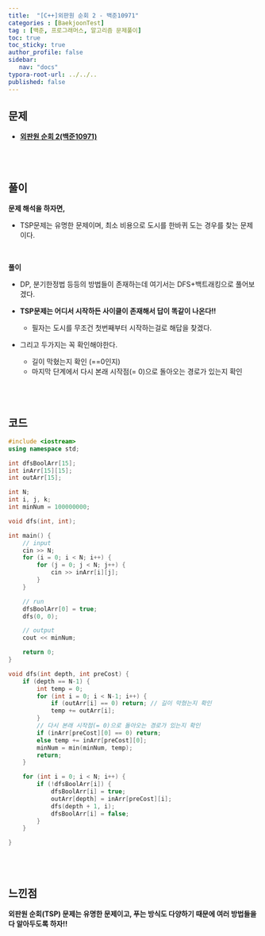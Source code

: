 ```yaml
---
title:  "[C++]외판원 순회 2 - 백준10971"
categories : [BaekjoonTest]
tag : [백준, 프로그래머스, 알고리즘 문제풀이]
toc: true
toc_sticky: true
author_profile: false
sidebar:
   nav: "docs"
typora-root-url: ../../..
published: false
---
```




## 문제

* **[외판원 순회 2(백준10971)](https://www.acmicpc.net/problem/10971)**

<br><br>

## 풀이

**문제 해석을 하자면,**

* TSP문제는 유명한 문제이며, 최소 비용으로 도시를 한바퀴 도는 경우를 찾는 문제이다.

<br>

**풀이**

* DP, 분기한정법 등등의 방법들이 존재하는데 여기서는 DFS+백트래킹으로 풀어보겠다.

- **TSP문제는 어디서 시작하든 사이클이 존재해서 답이 똑같이 나온다!!**
  - 필자는 도시를 무조건 첫번째부터 시작하는걸로 해답을 찾겠다.

- 그리고 두가지는 꼭 확인해야한다.
  - 길이 막혔는지 확인 (==0인지)
  - 마지막 단계에서 다시 본래 시작점(= 0)으로 돌아오는 경로가 있는지 확인


<br><br>

## 코드

```c++
#include <iostream>
using namespace std;

int dfsBoolArr[15];
int inArr[15][15];
int outArr[15];

int N;
int i, j, k;
int minNum = 100000000;

void dfs(int, int);

int main() {
	// input
	cin >> N;
	for (i = 0; i < N; i++) {
		for (j = 0; j < N; j++) {
			cin >> inArr[i][j];
		}
	}

	// run
	dfsBoolArr[0] = true;
	dfs(0, 0);

	// output
	cout << minNum;

	return 0;
}

void dfs(int depth, int preCost) {
	if (depth == N-1) {
		int temp = 0;
		for (int i = 0; i < N-1; i++) {
			if (outArr[i] == 0) return; // 길이 막혔는지 확인
			temp += outArr[i];
		}
		// 다시 본래 시작점(= 0)으로 돌아오는 경로가 있는지 확인
		if (inArr[preCost][0] == 0) return;
		else temp += inArr[preCost][0];
		minNum = min(minNum, temp);
		return;
	}

	for (int i = 0; i < N; i++) {
		if (!dfsBoolArr[i]) {
			dfsBoolArr[i] = true;
			outArr[depth] = inArr[preCost][i];
			dfs(depth + 1, i);
			dfsBoolArr[i] = false;
		}
	}

}
```

<br><br>

## 느낀점

**외판원 순회(TSP) 문제는 유명한 문제이고, 푸는 방식도 다양하기 때문에 여러 방법들을 다 알아두도록 하자!!**
